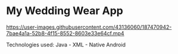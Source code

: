 # My Wedding Wear App



https://user-images.githubusercontent.com/43136060/187470942-7bae4a1a-52b8-4f15-8552-8603e33e64cf.mp4



Technologies used: Java - XML - Native Android

